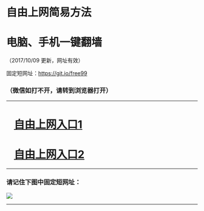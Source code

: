 ﻿# 自由上网简易方法

# 电脑、手机一键翻墙

（2017/10/09 更新，网址有效）

固定短网址：https://git.io/free99

### （微信如打不开，请转到浏览器打开）


***





# &nbsp;&nbsp; <a href="http://ft219822586.fwq-tz-1001.info/fwqtz01.html?t=100900124619 " target="_blank">自由上网入口1</a>
# &nbsp;&nbsp; <a href="http://ft2596217513.fwq-tz-1002.info/fwqtz02.html?t=100900119432 " target="_blank">自由上网入口2</a>
***

### 请记住下图中固定短网址：

<img src="https://s3-us-west-2.amazonaws.com/fwq-1001/yjfq-20170905okok.png" /> 


***

